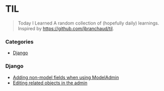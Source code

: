 # TIL
> Today I Learned
A random collection of (hopefully daily) learnings. Inspired by https://github.com/jbranchaud/til.

### Categories
* [Django](#django)


### Django
- [Adding non-model fields when using ModelAdmin](django/adding-non-model-fields-using-modeladmin.md)
- [Editing related objects in the admin](django/editing-related-objects-in-admin.md)